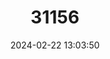 ---
title: "31156"
category: "Aloidendron ramosissimum"
draft: false
date: 2024-02-22 13:03:50
languages:
  Afrikaans: ["Nooienskokerboom"]
  English: ["Maiden's Quiver Tree"]
---